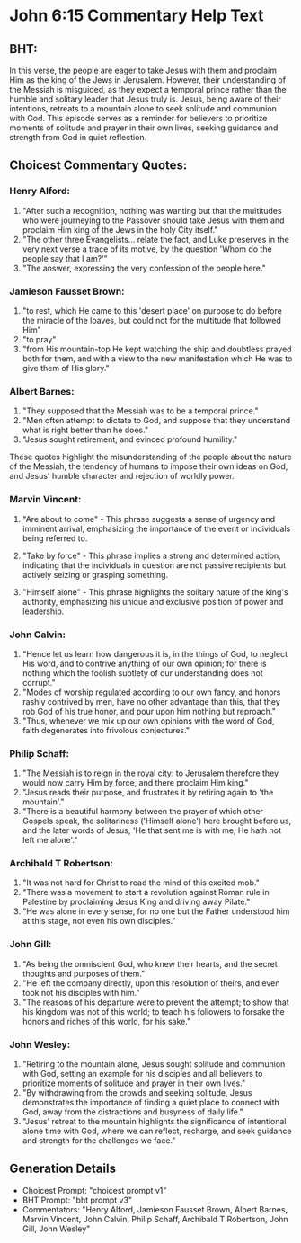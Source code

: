 # John 6:15 Commentary Help Text

## BHT:
In this verse, the people are eager to take Jesus with them and proclaim Him as the king of the Jews in Jerusalem. However, their understanding of the Messiah is misguided, as they expect a temporal prince rather than the humble and solitary leader that Jesus truly is. Jesus, being aware of their intentions, retreats to a mountain alone to seek solitude and communion with God. This episode serves as a reminder for believers to prioritize moments of solitude and prayer in their own lives, seeking guidance and strength from God in quiet reflection.

## Choicest Commentary Quotes:
### Henry Alford:
1. "After such a recognition, nothing was wanting but that the multitudes who were journeying to the Passover should take Jesus with them and proclaim Him king of the Jews in the holy City itself."
2. "The other three Evangelists... relate the fact, and Luke preserves in the very next verse a trace of its motive, by the question 'Whom do the people say that I am?'"
3. "The answer, expressing the very confession of the people here."

### Jamieson Fausset Brown:
1. "to rest, which He came to this 'desert place' on purpose to do before the miracle of the loaves, but could not for the multitude that followed Him"
2. "to pray"
3. "from His mountain-top He kept watching the ship and doubtless prayed both for them, and with a view to the new manifestation which He was to give them of His glory."

### Albert Barnes:
1. "They supposed that the Messiah was to be a temporal prince."
2. "Men often attempt to dictate to God, and suppose that they understand what is right better than he does."
3. "Jesus sought retirement, and evinced profound humility."

These quotes highlight the misunderstanding of the people about the nature of the Messiah, the tendency of humans to impose their own ideas on God, and Jesus' humble character and rejection of worldly power.

### Marvin Vincent:
1. "Are about to come" - This phrase suggests a sense of urgency and imminent arrival, emphasizing the importance of the event or individuals being referred to.

2. "Take by force" - This phrase implies a strong and determined action, indicating that the individuals in question are not passive recipients but actively seizing or grasping something.

3. "Himself alone" - This phrase highlights the solitary nature of the king's authority, emphasizing his unique and exclusive position of power and leadership.

### John Calvin:
1. "Hence let us learn how dangerous it is, in the things of God, to neglect His word, and to contrive anything of our own opinion; for there is nothing which the foolish subtlety of our understanding does not corrupt."
2. "Modes of worship regulated according to our own fancy, and honors rashly contrived by men, have no other advantage than this, that they rob God of his true honor, and pour upon him nothing but reproach."
3. "Thus, whenever we mix up our own opinions with the word of God, faith degenerates into frivolous conjectures."

### Philip Schaff:
1. "The Messiah is to reign in the royal city: to Jerusalem therefore they would now carry Him by force, and there proclaim Him king." 
2. "Jesus reads their purpose, and frustrates it by retiring again to 'the mountain'." 
3. "There is a beautiful harmony between the prayer of which other Gospels speak, the solitariness ('Himself alone') here brought before us, and the later words of Jesus, 'He that sent me is with me, He hath not left me alone'."

### Archibald T Robertson:
1. "It was not hard for Christ to read the mind of this excited mob." 
2. "There was a movement to start a revolution against Roman rule in Palestine by proclaiming Jesus King and driving away Pilate."
3. "He was alone in every sense, for no one but the Father understood him at this stage, not even his own disciples."

### John Gill:
1. "As being the omniscient God, who knew their hearts, and the secret thoughts and purposes of them."
2. "He left the company directly, upon this resolution of theirs, and even took not his disciples with him."
3. "The reasons of his departure were to prevent the attempt; to show that his kingdom was not of this world; to teach his followers to forsake the honors and riches of this world, for his sake."

### John Wesley:
1. "Retiring to the mountain alone, Jesus sought solitude and communion with God, setting an example for his disciples and all believers to prioritize moments of solitude and prayer in their own lives."
2. "By withdrawing from the crowds and seeking solitude, Jesus demonstrates the importance of finding a quiet place to connect with God, away from the distractions and busyness of daily life."
3. "Jesus' retreat to the mountain highlights the significance of intentional alone time with God, where we can reflect, recharge, and seek guidance and strength for the challenges we face."


## Generation Details
- Choicest Prompt: "choicest prompt v1"
- BHT Prompt: "bht prompt v3"
- Commentators: "Henry Alford, Jamieson Fausset Brown, Albert Barnes, Marvin Vincent, John Calvin, Philip Schaff, Archibald T Robertson, John Gill, John Wesley"
